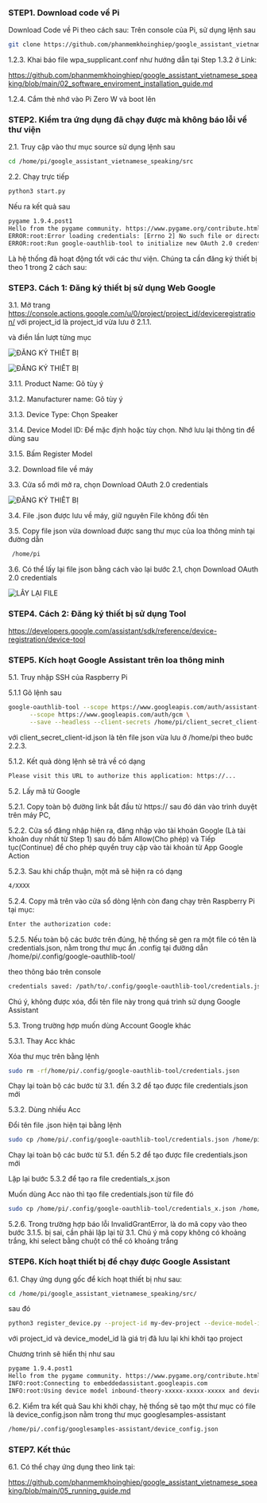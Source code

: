 
### STEP1. Download code về Pi 

Download Code về Pi theo cách sau:
Trên console của Pi, sử dụng lệnh sau
```sh
git clone https://github.com/phanmemkhoinghiep/google_assistant_vietnamese_speaking.git
```

1.2.3. Khai báo file wpa_supplicant.conf như hướng dẫn tại Step 1.3.2 ở Link:

https://github.com/phanmemkhoinghiep/google_assistant_vietnamese_speaking/blob/main/02_software_enviroment_installation_guide.md

1.2.4. Cắm thẻ nhớ vào Pi Zero W và boot lên

### STEP2.  Kiểm tra ứng dụng đã chạy được mà không báo lỗi về thư viện

2.1. Truy cập vào thư mục source sử dụng lệnh sau

```sh
cd /home/pi/google_assistant_vietnamese_speaking/src
```

2.2. Chạy trực tiếp

```sh
python3 start.py 
```

Nếu ra kết quả sau

```sh
pygame 1.9.4.post1
Hello from the pygame community. https://www.pygame.org/contribute.html
ERROR:root:Error loading credentials: [Errno 2] No such file or directory: '/home/pi/.config/google-oauthlib-tool/credentials.json'
ERROR:root:Run google-oauthlib-tool to initialize new OAuth 2.0 credentials.
```
Là hệ thống đã hoạt động tốt với các thư viện. Chúng ta cần đăng ký thiết bị theo 1 trong 2 cách sau:

### STEP3.  Cách 1: Đăng ký thiết bị sử dụng Web Google

3.1. Mở trang https://console.actions.google.com/u/0/project/project_id/deviceregistration/ với project_id là project_id vừa lưu ở 2.1.1.

và điền lần lượt từng mục

![ĐĂNG KÝ THIẾT BỊ](https://developers.google.com/assistant/sdk/images/console/device-models-aog.png)

![ĐĂNG KÝ THIẾT BỊ](https://user-images.githubusercontent.com/64348125/109378336-3f136d80-7904-11eb-808e-37bf5c726bf3.png)

3.1.1. Product Name: Gõ tùy ý

3.1.2. Manufacturer name: Gõ  tùy ý

3.1.3. Device Type: Chọn Speaker

3.1.4. Device Model ID: Để mặc định hoặc tùy chọn. Nhớ lưu lại thông tin để dùng sau

3.1.5. Bấm Register Model

3.2. Download file về máy

3.3. Cửa sổ mới mở ra, chọn Download OAuth 2.0 credentials

![ĐĂNG KÝ THIẾT BỊ](https://user-images.githubusercontent.com/64348125/109378347-56525b00-7904-11eb-9764-c2af673d9ac4.png)


3.4. File .json được lưu về máy, giữ nguyên File không đổi tên 

3.5. Copy file json vừa download được sang thư mục của loa thông minh tại đường dẫn
```sh
 /home/pi
```
3.6. Có thể lấy lại file json bằng cách vào lại bước 2.1, chọn Download OAuth 2.0 credentials

![LẤY LẠI FILE](https://developers.google.com/assistant/sdk/images/console/edit-model.png)

### STEP4.  Cách 2: Đăng ký thiết bị sử dụng Tool

https://developers.google.com/assistant/sdk/reference/device-registration/device-tool



### STEP5. Kích hoạt Google Assistant trên loa thông minh

5.1. Truy nhập SSH của Raspberry Pi

5.1.1 Gõ lệnh sau

```sh
google-oauthlib-tool --scope https://www.googleapis.com/auth/assistant-sdk-prototype \
      --scope https://www.googleapis.com/auth/gcm \
      --save --headless --client-secrets /home/pi/client_secret_client-id.json

```
với client_secret_client-id.json là tên file json vừa lưu ở /home/pi theo bước 2.2.3.

5.1.2. Kết quả dòng lệnh sẽ trả về có dạng

```sh
Please visit this URL to authorize this application: https://...
```
5.2. Lấy mã từ Google

5.2.1. Copy toàn bộ đường link bắt đầu từ https:// sau đó dán vào trình duyệt trên máy PC, 

5.2.2. Cửa sổ đăng nhập hiện ra, đăng nhập vào tài khoản Google (Là tài khoản duy nhất từ Step 1) sau đó bấm Allow(Cho phép) và Tiếp tục(Continue) để cho phép quyền truy cập vào tài khoản từ App Google Action

5.2.3. Sau khi chấp thuận, một mã sẽ hiện ra có dạng

```sh
4/XXXX
```
5.2.4. Copy mã trên vào cửa sổ dòng lệnh còn đang chạy trên Raspberry Pi tại mục:

```sh
Enter the authorization code:

```
5.2.5. Nếu toàn bộ các bước trên đúng, hệ thống sẽ gen ra một file có tên là credentials.json, nằm trong thư mục ẩn .config tại đường dẫn /home/pi/.config/google-oauthlib-tool/

theo thông báo trên console

```sh
credentials saved: /path/to/.config/google-oauthlib-tool/credentials.json

```
Chú ý, không được xóa, đổi tên file này trong quá trình sử dụng Google Assistant

5.3. Trong trường hợp muốn dùng Account Google khác

5.3.1. Thay Acc khác

Xóa thư mục trên bằng lệnh

```sh
sudo rm -rf/home/pi/.config/google-oauthlib-tool/credentials.json

```
Chạy lại toàn bộ các bước từ 3.1. đến 3.2 để tạo được file credentials.json mới

5.3.2. Dùng nhiều Acc

Đổi tên file .json hiện tại bằng lệnh

```sh
sudo cp /home/pi/.config/google-oauthlib-tool/credentials.json /home/pi/.config/google-oauthlib-tool/credentials_1.json

```
Chạy lại toàn bộ các bước từ 5.1. đến 5.2 để tạo được file credentials.json mới

Lặp lại bước 5.3.2 để tạo ra file credentials_x.json

Muốn dùng Acc nào thì tạo file credentials.json từ file đó

```sh
sudo cp /home/pi/.config/google-oauthlib-tool/credentials_x.json /home/pi/.config/google-oauthlib-tool/credentials.json

```

5.2.6. Trong trường hợp báo lỗi InvalidGrantError, là do mã copy vào theo bước 3.1.5. bị sai, cần phải lặp lại từ 3.1. Chú ý mã copy không có khoảng trắng, khi select bằng chuột có thể có khoảng trắng

### STEP6. Kích hoạt thiết bị để chạy được Google Assistant

6.1. Chạy ứng dụng gốc để kích hoạt thiết bị như sau:
```sh
cd /home/pi/google_assistant_vietnamese_speaking/src/
```
sau đó
```sh
python3 register_device.py --project-id my-dev-project --device-model-id my-model-id
```
với project_id và device_model_id là giá trị đã lưu lại khi khởi tạo project

Chương trình sẽ hiển thị như sau
```sh
pygame 1.9.4.post1
Hello from the pygame community. https://www.pygame.org/contribute.html
INFO:root:Connecting to embeddedassistant.googleapis.com
INFO:root:Using device model inbound-theory-xxxxx-xxxxx-xxxxx and device id xxxxx-xxxxx-xxxx-xxxx-xxxxxxxx
```
6.2. Kiểm tra kết quả
Sau khi khởi chạy, hệ thống sẽ tạo một thư mục có file là device_config.json nằm trong thư mục googlesamples-assistant
```sh
/home/pi/.config/googlesamples-assistant/device_config.json
```
### STEP7. Kết thúc

6.1. Có thể chạy ứng dụng theo link tại:

https://github.com/phanmemkhoinghiep/google_assistant_vietnamese_speaking/blob/main/05_running_guide.md
